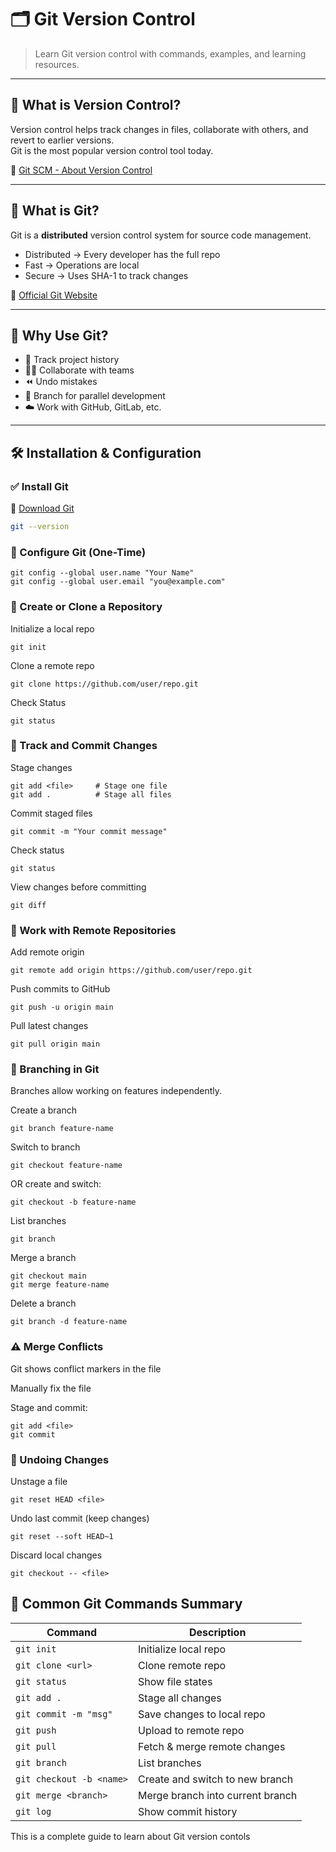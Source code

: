 # 🗂️ Git Version Control 

> Learn Git version control with commands, examples, and learning resources.

---

## 🧠 What is Version Control?

Version control helps track changes in files, collaborate with others, and revert to earlier versions.  
Git is the most popular version control tool today.

🔗 [Git SCM - About Version Control](https://git-scm.com/book/en/v2/Getting-Started-About-Version-Control)

---

## 🐙 What is Git?

Git is a **distributed** version control system for source code management.

- Distributed → Every developer has the full repo
- Fast → Operations are local
- Secure → Uses SHA-1 to track changes

🔗 [Official Git Website](https://git-scm.com)

---

## 🧱 Why Use Git?

- 🔄 Track project history
- 👨‍💻 Collaborate with teams
- ⏪ Undo mistakes
- 🌳 Branch for parallel development
- ☁️ Work with GitHub, GitLab, etc.

---

## 🛠️ Installation & Configuration

### ✅ Install Git  
🔗 [Download Git](https://git-scm.com/downloads)

```bash
git --version
```
### 🔧 Configure Git (One-Time)
```
git config --global user.name "Your Name"
git config --global user.email "you@example.com"

```
### 📁 Create or Clone a Repository
Initialize a local repo
```
git init
```
Clone a remote repo
```
git clone https://github.com/user/repo.git
```
Check Status
```
git status
```
### 🔄 Track and Commit Changes
Stage changes
```
git add <file>     # Stage one file
git add .          # Stage all files
```
Commit staged files
```
git commit -m "Your commit message"
```
Check status
```
git status
```
View changes before committing
```
git diff
```
### 🔁 Work with Remote Repositories
Add remote origin
```
git remote add origin https://github.com/user/repo.git

```
Push commits to GitHub
```
git push -u origin main
```
Pull latest changes
```
git pull origin main
```
### 🌿 Branching in Git
Branches allow working on features independently.

Create a branch
```
git branch feature-name

```
Switch to branch
```
git checkout feature-name
```
OR create and switch:
```
git checkout -b feature-name
```
List branches
```
git branch
```
Merge a branch
```
git checkout main
git merge feature-name
```
Delete a branch
```
git branch -d feature-name
```
### ⚠️ Merge Conflicts
Git shows conflict markers in the file

Manually fix the file

Stage and commit:
```
git add <file>
git commit
```
### 🧹 Undoing Changes
Unstage a file
```
git reset HEAD <file>
```
Undo last commit (keep changes)
```
git reset --soft HEAD~1
```
Discard local changes
```
git checkout -- <file>
```
## 📄 Common Git Commands Summary

| Command                       | Description                         |
|------------------------------|-------------------------------------|
| `git init`                   | Initialize local repo               |
| `git clone <url>`            | Clone remote repo                   |
| `git status`                 | Show file states                    |
| `git add .`                  | Stage all changes                   |
| `git commit -m "msg"`        | Save changes to local repo          |
| `git push`                   | Upload to remote repo               |
| `git pull`                   | Fetch & merge remote changes        |
| `git branch`                 | List branches                       |
| `git checkout -b <name>`     | Create and switch to new branch     |
| `git merge <branch>`         | Merge branch into current branch    |
| `git log`                    | Show commit history                 |

This is a complete guide to learn about Git version contols 
